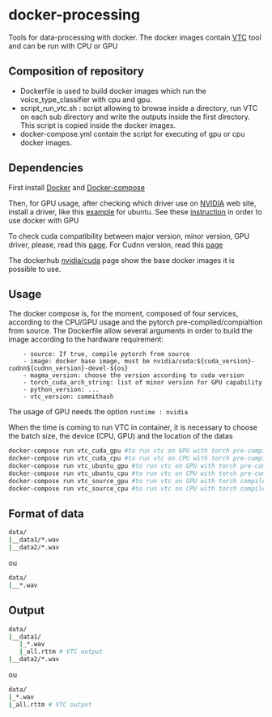 # docker-processing

Tools for data-processing with docker. The docker images contain [VTC](https://github.com/MarvinLvn/voice-type-classifier) tool and can be run with CPU or GPU

## Composition of repository

- Dockerfile is used to build docker images which run the voice_type_classifier with cpu and gpu.
- script_run_vtc.sh : script allowing to browse  inside a directory, run VTC on each sub directory and write the outputs inside the first directory. This script is copied inside the docker images.
- docker-compose.yml contain the script for executing of gpu or cpu docker images.

## Dependencies

First install [Docker](https://docs.docker.com/engine/install/) and [Docker-compose](https://docs.docker.com/compose/install/)

Then, for GPU usage, after checking which driver use on [NVIDIA](https://www.nvidia.com/fr-fr/) web site, install a driver, like this [example](https://www.cyberciti.biz/faq/ubuntu-linux-install-nvidia-driver-latest-proprietary-driver/) for ubuntu.
See these [instruction](https://docs.docker.com/engine/reference/commandline/run/#access-an-nvidia-gpu) in order to use docker with GPU

To check cuda compatibility between major version, minor version, GPU driver, please, read this [page](https://docs.nvidia.com/deploy/cuda-compatibility/index.html). For Cudnn version, read this [page](https://docs.nvidia.com/deeplearning/cudnn/support-matrix/index.html)

The dockerhub [nvidia/cuda](https://hub.docker.com/r/nvidia/cuda/) page show the base docker images it is possible to use.

## Usage

The docker compose is, for the moment, composed of four services, according to the CPU/GPU usage and the pytorch pre-compiled/compialtion from source.
The Dockerfile allow several arguments in order to build the image according to the hardware requirement:

        - source: If true, compile pytorch from source
        - image: docker base image, must be nvidia/cuda:${cuda_version}-cudnn${cudnn_version}-devel-${os}
        - magma_version: choose the version according to cuda version
        - torch_cuda_arch_string: list of minor version for GPU capability
        - python_version: ...
        - vtc_version: commithash

The usage of GPU needs the option ```runtime : nvidia```

When the time is coming to run VTC in container, it is necessary to choose the batch size, the device (CPU, GPU) and the location of the datas




```bash
docker-compose run vtc_cuda_gpu #to run vtc on GPU with torch pre-compiled with cuda image
docker-compose run vtc_cuda_cpu #to run vtc on CPU with torch pre-compiled with cuda image
docker-compose run vtc_ubuntu_gpu #to run vtc on GPU with torch pre-compiled
docker-compose run vtc_ubuntu_cpu #to run vtc on CPU with torch pre-compiled
docker-compose run vtc_source_gpu #to run vtc on GPU with torch compiled
docker-compose run vtc_source_cpu #to run vtc on CPU with torch compiled
```

## Format of data
```bash
data/
|__data1/*.wav
|__data2/*.wav
```
ou
```bash
data/
|__*.wav
```

## Output

```bash
data/
|__data1/
   |_*.wav
   |_all.rttm # VTC output
|__data2/*.wav
```
ou

```bash
data/
|_*.wav
|_all.rttm # VTC output
```
